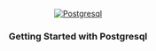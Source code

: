 <p align="center">
  <a href="" rel="noopener">
 <img src="https://i.ibb.co/QJsYRwD/postgresql.jpg" alt="Postgresql"></a>
</p>

<h3 align="center">Getting Started with Postgresql</h3>



